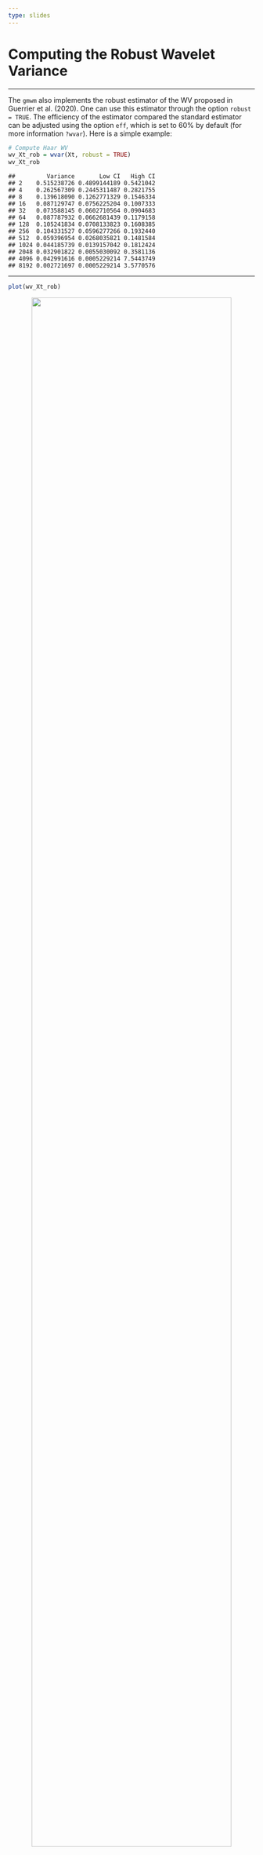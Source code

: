 ```yaml
---
type: slides
---
```


# Computing the Robust Wavelet Variance

---

The `gmwm` also implements the robust estimator of the WV proposed in Guerrier et al. (2020). One can use this estimator through the option `robust = TRUE`. The efficiency of the estimator compared the standard estimator can be adjusted using the option `eff`, which is set to 60% by default (for more information `?wvar`). Here is a simple example:

```r
# Compute Haar WV
wv_Xt_rob = wvar(Xt, robust = TRUE)
wv_Xt_rob
```


```out
##         Variance       Low CI   High CI
## 2    0.515238726 0.4899144189 0.5421042
## 4    0.262567309 0.2445311487 0.2821755
## 8    0.139618090 0.1262771329 0.1546334
## 16   0.087129747 0.0756225204 0.1007333
## 32   0.073588145 0.0602710564 0.0904683
## 64   0.087787932 0.0662681439 0.1179158
## 128  0.105241834 0.0708133823 0.1608385
## 256  0.104331527 0.0596277266 0.1932440
## 512  0.059396954 0.0268035821 0.1481584
## 1024 0.044185739 0.0139157042 0.1812424
## 2048 0.032901822 0.0055030092 0.3581136
## 4096 0.042991616 0.0005229214 7.5443749
## 8192 0.002721697 0.0005229214 3.5770576
```

---

```r
plot(wv_Xt_rob)
```

<div style="text-align:center"><img src="gmwm2-1.png" alt=" " width="90%">

---

It is possible to compare the two estimators using the function `compare_wvar()`:

```r
compare_wvar(wv_Xt, wv_Xt_rob)
```

<div style="text-align:center"><img src="gmwm3-1.png" alt=" " width="100%">

---


```r
compare_wvar(wv_Xt, wv_Xt_rob, split = FALSE)
```

<div style="text-align:center"><img src="gmwm4-1.png" alt=" " width="100%">

---

In this example, the classical and robust WV are very close. To illustrate the difference between the two estimators, we can consider a "contaminated" version of `Xt` where outliers are randomly added:

```r
# Copy Xt
Yt = Xt

# Adding 1% of outliers
m = round(0.01*n)
Yt[sample(1:n, m)] = rnorm(m, 0, 12)

# Compute standard and robust WV of Yt
wv_Yt = wvar(Yt)
wv_Yt_rob = wvar(Yt, robust = TRUE)
```

---

We can now compare the differences between estimators:

```r
compare_wvar(wv_Xt, wv_Xt_rob, wv_Yt, wv_Yt_rob)
```

<div style="text-align:center"><img src="gmwm5-1.png" alt=" " width="100%">

---

```r
compare_wvar(wv_Xt, wv_Xt_rob, wv_Yt, wv_Yt_rob, split = FALSE)
```

<div style="text-align:center"><img src="gmwm6-1.png" alt=" " width="100%">

<p align="left">Clearly, the standard WV estimation is heavily impacted by the presence of outliers while the robust remains more or less stable.</p>

---
